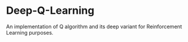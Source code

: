 # Deep-Q-Learning
An implementation of Q algorithm and its deep variant for Reinforcement Learning purposes.
